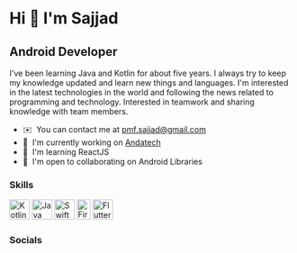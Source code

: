 Hi 👋 I'm Sajjad
======================

Android Developer
-----------------

I've been learning Java and Kotlin for about five years. I always try to keep my knowledge updated and learn new things and languages. I'm interested in the latest technologies in the world and following the news related to programming and technology. Interested in teamwork and sharing knowledge with team members.

* ✉️  You can contact me at [pmf.sajjad@gmail.com](mailto:pmf.sajjad@gmail.com)
* 🚀  I'm currently working on [Andatech]([http://arinateam.ir](http://andatech.com.au/))
* 🧠  I'm learning ReactJS
* 🤝  I'm open to collaborating on Android Libraries

### Skills

<p align="left">
  <a href="https://kotlinlang.org/" target="_blank" rel="noreferrer"><img src="https://seeklogo.com/images/K/kotlin-logo-4EA4DB3A08-seeklogo.com.png" width="36" height="36" alt="Kotlin" /></a>
<a href="https://www.oracle.com/java/" target="_blank" rel="noreferrer"><img src="https://raw.githubusercontent.com/danielcranney/readme-generator/main/public/icons/skills/java-colored.svg" width="36" height="36" alt="Java" /></a>
<a href="https://developer.apple.com/swift/" target="_blank" rel="noreferrer"><img src="https://raw.githubusercontent.com/danielcranney/readme-generator/main/public/icons/skills/swift-colored.svg" width="36" height="36" alt="Swift" /></a>
<a href="https://firebase.google.com/" target="_blank" rel="noreferrer"><img src="https://raw.githubusercontent.com/danielcranney/readme-generator/main/public/icons/skills/firebase-colored.svg" width="24" height="36" alt="Firebase" /></a>
<a href="https://flutter.dev/" target="_blank" rel="noreferrer"><img src="https://img.shields.io/badge/PHP-777BB4.svg?&style=flat&logo=php&logoColor=white" width="36" height="36" alt="Flutter" /></a>
</p>


### Socials




